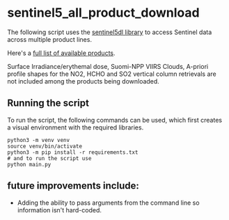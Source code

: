 # sentinel5_all_product_download

The following script uses the [sentinel5dl library](https://sentinel5dl.emissions-api.org/home.html) to access Sentinel data across multiple product lines.

Here's a [full list of available products](https://sentinel.esa.int/web/sentinel/technical-guides/sentinel-5p/products-algorithms).

Surface Irradiance/erythemal dose, Suomi-NPP VIIRS Clouds, A-priori profile shapes for the NO2, HCHO and SO2 vertical column retrievals are not included among the products being downloaded.

## Running the script
To run the script, the following commands can be used, which first creates a visual environment with the required libraries.

```
python3 -m venv venv
source venv/bin/activate
python3 -m pip install -r requirements.txt
# and to run the script use
python main.py
```

## future improvements include:
- Adding the ability to pass arguments from the command line so information isn't hard-coded.